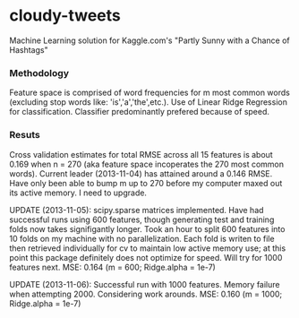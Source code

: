 cloudy-tweets
=============

Machine Learning solution for Kaggle.com's "<a herf="http://www.kaggle.com/c/crowdflower-weather-twitter">Partly Sunny with a Chance of Hashtags</a>"

<h3>Methodology</h3>

Feature space is comprised of word frequencies for m most common words (excluding stop words like: 'is','a','the',etc.). Use of Linear Ridge Regression for classification. Classifier predominantly prefered because of speed.

<h3>Resuts</h3>

Cross validation estimates for total RMSE across all 15 features is about 0.169 when n = 270 (aka feature space incoperates the 270 most common words). Current leader (2013-11-04) has attained around a 0.146 RMSE. Have only been able to bump m up to 270 before my computer maxed out its active memory. I need to upgrade.

UPDATE (2013-11-05): scipy.sparse matrices implemented. Have had successful runs using 600 features, though generating test and training folds now takes signifigantly longer. Took an hour to split 600 features into 10 folds on my machine with no parallelization. Each fold is writen to file then retrieved individually for cv to maintain low active memory use; at this point this package definitely does not optimize for speed. Will try for 1000 features next.
MSE: 0.164 (m = 600; Ridge.alpha = 1e-7)

UPDATE (2013-11-06): Successful run with 1000 features. Memory failure when attempting 2000. Considering work arounds.
MSE: 0.160 (m = 1000; Ridge.alpha = 1e-7)
